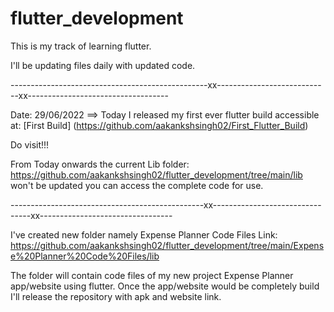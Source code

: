 # flutter_development
This is my track of learning flutter.


I'll be updating files daily with updated code.

-------------------------------------------------xx----------------------------xx-----------------------------------


Date: 29/06/2022 ==> Today I released my first ever flutter build accessible at: [First Build] (https://github.com/aakankshsingh02/First_Flutter_Build)

Do visit!!! 

From Today onwards the current Lib folder: https://github.com/aakankshsingh02/flutter_development/tree/main/lib 
won't be updated you can access the complete code for use.

------------------------------------------------xx--------------------------------xx---------------------------------

I've created new folder namely Expense Planner Code Files
Link: https://github.com/aakankshsingh02/flutter_development/tree/main/Expense%20Planner%20Code%20Files/lib

The folder will contain code files of my new project Expense Planner app/website using flutter. 
Once the app/website would be completely build I'll release the repository with apk and website link.
